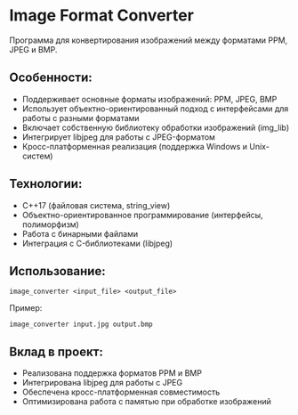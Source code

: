# Image Format Converter

Программа для конвертирования изображений между форматами PPM, JPEG и BMP.

## Особенности:
- Поддерживает основные форматы изображений: PPM, JPEG, BMP
- Использует объектно-ориентированный подход с интерфейсами для работы с разными форматами
- Включает собственную библиотеку обработки изображений (img_lib)
- Интегрирует libjpeg для работы с JPEG-форматом
- Кросс-платформенная реализация (поддержка Windows и Unix-систем)

## Технологии:
- C++17 (файловая система, string_view)
- Объектно-ориентированное программирование (интерфейсы, полиморфизм)
- Работа с бинарными файлами
- Интеграция с C-библиотеками (libjpeg)

## Использование:
```
image_converter <input_file> <output_file>
```

Пример:
```
image_converter input.jpg output.bmp
```

## Вклад в проект:
- Реализована поддержка форматов PPM и BMP
- Интегрирована libjpeg для работы с JPEG
- Обеспечена кросс-платформенная совместимость
- Оптимизирована работа с памятью при обработке изображений
